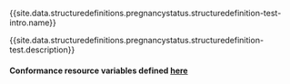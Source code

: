 {{site.data.structuredefinitions.pregnancystatus.structuredefinition-test-intro.name}}

{{site.data.structuredefinitions.pregnancystatus.structuredefinition-test.description}}

#### Conformance resource variables defined [here](http://wiki.hl7.org/index.php?title=IG_Publisher_Documentation#Jekyll)
